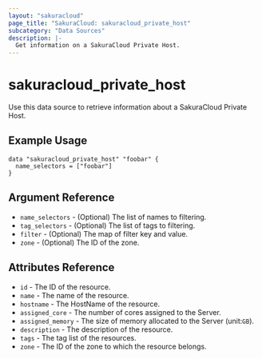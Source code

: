 ```yaml
---
layout: "sakuracloud"
page_title: "SakuraCloud: sakuracloud_private_host"
subcategory: "Data Sources"
description: |-
  Get information on a SakuraCloud Private Host.
---
```


# sakuracloud\_private\_host

Use this data source to retrieve information about a SakuraCloud Private Host.

## Example Usage

```hcl
data "sakuracloud_private_host" "foobar" {
  name_selectors = ["foobar"]
}
```

## Argument Reference

 * `name_selectors` - (Optional) The list of names to filtering.
 * `tag_selectors` - (Optional) The list of tags to filtering.
 * `filter` - (Optional) The map of filter key and value.
 * `zone` - (Optional) The ID of the zone.

## Attributes Reference

* `id` - The ID of the resource.
* `name` - The name of the resource.
* `hostname` - The HostName of the resource.
* `assigned_core` - The number of cores assigned to the Server.
* `assigned_memory` - The size of memory allocated to the Server (unit:`GB`).
* `description` - The description of the resource.
* `tags` - The tag list of the resources.
* `zone` - The ID of the zone to which the resource belongs.
